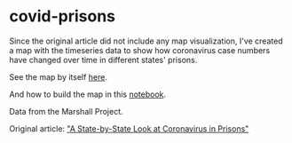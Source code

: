 # covid-prisons

Since the original article did not include any map visualization, I've created a map with the timeseries data to show how coronavirus case numbers have changed over time in different states' prisons. 

See the map by itself [here](https://william-rice.github.io/covid-prisons/).

And how to build the map in this [notebook](http://nbviewer.jupyter.org/github/william-rice/covid-prisons/blob/main/map_viz.ipynb).

Data from the Marshall Project. 

Original article: ["A State-by-State Look at Coronavirus in Prisons"](https://www.themarshallproject.org/2020/05/01/a-state-by-state-look-at-coronavirus-in-prisons)
